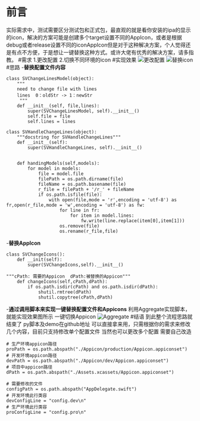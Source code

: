 # 前言
实际需求中，测试需要区分测试包和正式包，最直观的就是看你安装的ipa的显示的icon，解决的方案可能是创建多个target设置不同的AppIcon，或者是根据debug或者release设置不同的iconAppIcon但是对于这种解决方案，个人觉得还是有点不方便，于是想让一键替换这种方式。或许大佬有优秀的解决方案，请多指教。
#需求
1.更改配置
2.切换不同环境的icon
#实现效果
![更改配置](https://upload-images.jianshu.io/upload_images/2608128-fcdce34f38e4687b.gif?imageMogr2/auto-orient/strip)
![替换icon](https://upload-images.jianshu.io/upload_images/2608128-4e947c745ad83487.gif?imageMogr2/auto-orient/strip)
#思路
-**替换配置文件内容**
```
class SVChangeLinesModel(object):
	"""
	need to change file with lines
	lines  0：oldStr -> 1：newStr
	 """
	def __init__(self, file,lines):
		super(SVChangeLinesModel, self).__init__()
		self.file = file
		self.lines = lines

class SVHandleChangeLines(object):
	"""docstring for SVHandleChangeLines"""
	def __init__(self):
		super(SVHandleChangeLines, self).__init__()

		
	def handingModels(self,models):
		for model in models:
			file = model.file
			filePath = os.path.dirname(file)
			fileName = os.path.basename(file)
			r_file = filePath + '/r_' + fileName
			if os.path.isfile(file):
				with open(file,mode = 'r',encoding = 'utf-8') as fr,open(r_file,mode = 'w',encoding = 'utf-8') as fw:
					for line in fr:
						for item in model.lines:
							fw.write(line.replace(item[0],item[1]))
					os.remove(file)
					os.rename(r_file,file)
```
-**替换AppIcon**
```
class SVChangeIcons():
    def __init(self):
        super(SVChangeIcons,self).__init__()

"""cPath: 需要的Appicon  dPath:被替换的Appicon"""
    def changeIcons(self,cPath,dPath):
    	if os.path.isdir(cPath) and os.path.isdir(dPath):
        	shutil.rmtree(dPath)
        	shutil.copytree(cPath,dPath)
```
-**通过调用脚本来实现一键替换配置文件和Appicons**
利用Aggregate实现脚本，就能实现效果图所示 一键切换Appicon
![Aggregate](https://upload-images.jianshu.io/upload_images/2608128-3a3fb00560383fe1.png?imageMogr2/auto-orient/strip%7CimageView2/2/w/1240)
#结语
到此整个流程思路就结束了
 py脚本及demo在github地址
可以直接拿来用，只需根据你的需求来修改几个内容，目前只支持修改单个配置文件 当然也可以更改多个配置 需要自己改造
```
# 生产环境appicon路径
proPath = os.path.abspath("./Appicon/production/Appicon.appiconset")
# 开发环境appicon路径
devPath = os.path.abspath("./Appicon/dev/Appicon.appiconset")
# 项目中appicon路径
dPath = os.path.abspath("./Assets.xcassets/Appicon.appiconset")

# 需要修改的文件
configPath = os.path.abspath("AppDelegate.swift")
# 开发环境此行类容
devConfigLine = "config.dev\n"
# 生产环境此行类容
proConfigLine = "config.pro\n"
```




